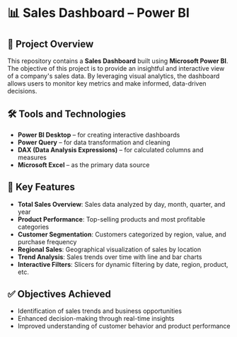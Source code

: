 # 📊 Sales Dashboard – Power BI

## 📌 Project Overview

This repository contains a **Sales Dashboard** built using **Microsoft Power BI**. The objective of this project is to provide an insightful and interactive view of a company's sales data. By leveraging visual analytics, the dashboard allows users to monitor key metrics and make informed, data-driven decisions.

## 🛠️ Tools and Technologies

- **Power BI Desktop** – for creating interactive dashboards  
- **Power Query** – for data transformation and cleaning  
- **DAX (Data Analysis Expressions)** – for calculated columns and measures  
- **Microsoft Excel** – as the primary data source

## 🎯 Key Features

- **Total Sales Overview**: Sales data analyzed by day, month, quarter, and year  
- **Product Performance**: Top-selling products and most profitable categories  
- **Customer Segmentation**: Customers categorized by region, value, and purchase frequency  
- **Regional Sales**: Geographical visualization of sales by location  
- **Trend Analysis**: Sales trends over time with line and bar charts  
- **Interactive Filters**: Slicers for dynamic filtering by date, region, product, etc.

## ✅ Objectives Achieved

- Identification of sales trends and business opportunities  
- Enhanced decision-making through real-time insights  
- Improved understanding of customer behavior and product performance
